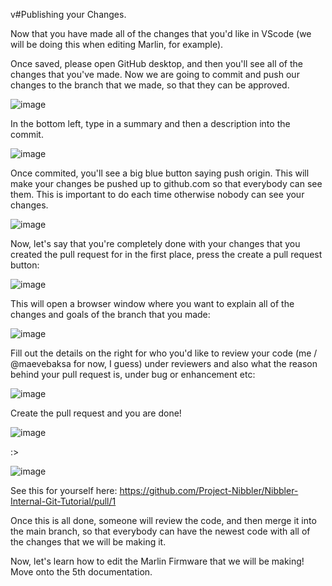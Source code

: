 v#Publishing your Changes.

Now that you have made all of the changes that you'd like in VScode (we will be doing this when editing Marlin, for example).

Once saved, please open GitHub desktop, and then you'll see all of the changes that you've made. Now we are going to commit and push our changes to the branch that we made, so that they can be approved.

![image](https://user-images.githubusercontent.com/90474549/138108742-7d3e7809-0865-4775-bd45-c84aecf6c764.png)

In the bottom left, type in a summary and then a description into the commit.

![image](https://user-images.githubusercontent.com/90474549/138108879-60774fb5-16df-473f-845a-c981bf72d5f9.png)

Once commited, you'll see a big blue button saying push origin. This will make your changes be pushed up to github.com so that everybody can see them. This is important to do each time otherwise nobody can see your changes.

![image](https://user-images.githubusercontent.com/90474549/138109426-e38fb35a-40e7-4fb5-856f-1c28a16ef15e.png)

Now, let's say that you're completely done with your changes that you created the pull request for in the first place, press the create a pull request button:

![image](https://user-images.githubusercontent.com/90474549/138109711-c2f15f16-1ead-46c0-b255-649589a8addd.png)

This will open a browser window where you want to explain all of the changes and goals of the branch that you made:

![image](https://user-images.githubusercontent.com/90474549/138110132-e32fb16e-fed1-4cba-a978-31d33d5ab27a.png)

Fill out the details on the right for who you'd like to review your code (me / @maevebaksa for now, I guess) under reviewers and also what the reason behind your pull request is, under bug or enhancement etc:

![image](https://user-images.githubusercontent.com/90474549/138110417-4e5d9852-f715-4be4-ad47-9484070d9b9b.png)

Create the pull request and you are done!

![image](https://user-images.githubusercontent.com/90474549/138110501-61447a8b-f618-4404-8013-7fd27b776bbc.png)

:>

![image](https://user-images.githubusercontent.com/90474549/138110587-98a73a8b-b5ea-426f-a381-bf45abaadde5.png)


See this for yourself here:
https://github.com/Project-Nibbler/Nibbler-Internal-Git-Tutorial/pull/1

Once this is all done, someone will review the code, and then merge it into the main branch, so that everybody can have the newest code with all of the changes that we will be making it.

Now, let's learn how to edit the Marlin Firmware that we will be making! Move onto the 5th documentation.

